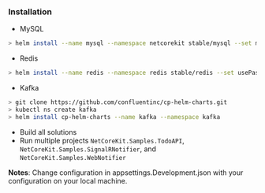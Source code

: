 ### Installation

- MySQL

```bash
> helm install --name mysql --namespace netcorekit stable/mysql --set mysqlRootPassword=P@ssw0rd --set mysqlPassword=P@ssw0rd --set mysqlDatabase=maindb
```

- Redis

```bash
> helm install --name redis --namespace redis stable/redis --set usePassword=true --set password=letmein
```

- Kafka

```bash
> git clone https://github.com/confluentinc/cp-helm-charts.git
> kubectl ns create kafka
> helm install cp-helm-charts --name kafka --namespace kafka
```

- Build all solutions
- Run multiple projects `NetCoreKit.Samples.TodoAPI`, `NetCoreKit.Samples.SignalRNotifier`, and `NetCoreKit.Samples.WebNotifier`


**Notes**: Change configuration in appsettings.Development.json with your configuration on your local machine.
